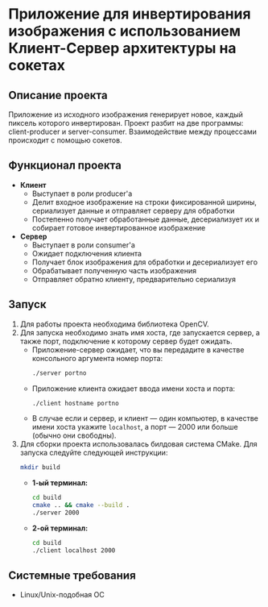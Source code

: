 # Приложение для инвертирования изображения с использованием Клиент-Сервер архитектуры на сокетах

## Описание проекта
Приложение из исходного изображения генерирует новое, каждый пиксель которого инвертирован. 
Проект разбит на две программы: client-producer и server-consumer. Взаимодействие между процессами 
происходит с помощью сокетов.

## Функционал проекта
- **Клиент**
  - Выступает в роли producer'а
  - Делит входное изображение на строки фиксированной ширины, сериализует данные и отправляет серверу для обработки
  - Постепенно получает обработанные данные, десериализует их и собирает готовое инвертированное изображение
- **Сервер**
  - Выступает в роли consumer'а
  - Ожидает подключения клиента
  - Получает блок изображения для обработки и десериализует его
  - Обрабатывает полученную часть изображения
  - Отправляет обратно клиенту, предварительно сериализуя

## Запуск
1. Для работы проекта необходима библиотека OpenCV.
2. Для запуска необходимо знать имя хоста, где запускается сервер, а также порт, подключение к которому сервер будет ожидать.
   - Приложение-сервер ожидает, что вы передадите в качестве консольного аргумента номер порта:
     ```bash
     ./server portno
     ```
   - Приложение клиента ожидает ввода имени хоста и порта:
     ```bash
     ./client hostname portno
     ```
   - В случае если и сервер, и клиент — один компьютер, в качестве имени хоста укажите `localhost`, а порт — 2000 или больше (обычно они свободны).
3. Для сборки проекта использовалась билдовая система CMake. Для запуска следуйте следующей инструкции:
   ```bash
   mkdir build
   ```
   - **1-ый терминал:**
     ``` bash
     cd build
     cmake .. && cmake --build .
     ./server 2000
     ```

   - **2-ой терминал:**
     ```bash
     cd build
     ./client localhost 2000
     ```
## Системные требования
- Linux/Unix-подобная ОС
